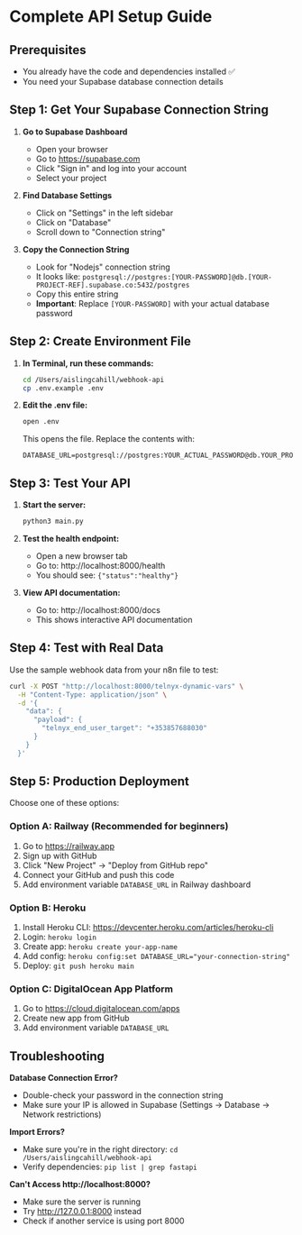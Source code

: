 # Complete API Setup Guide

## Prerequisites
- You already have the code and dependencies installed ✅
- You need your Supabase database connection details

## Step 1: Get Your Supabase Connection String

1. **Go to Supabase Dashboard**
   - Open your browser
   - Go to https://supabase.com
   - Click "Sign in" and log into your account
   - Select your project

2. **Find Database Settings**
   - Click on "Settings" in the left sidebar
   - Click on "Database"
   - Scroll down to "Connection string"

3. **Copy the Connection String**
   - Look for "Nodejs" connection string
   - It looks like: `postgresql://postgres:[YOUR-PASSWORD]@db.[YOUR-PROJECT-REF].supabase.co:5432/postgres`
   - Copy this entire string
   - **Important**: Replace `[YOUR-PASSWORD]` with your actual database password

## Step 2: Create Environment File

1. **In Terminal, run these commands:**
   ```bash
   cd /Users/aislingcahill/webhook-api
   cp .env.example .env
   ```

2. **Edit the .env file:**
   ```bash
   open .env
   ```

   This opens the file. Replace the contents with:
   ```
   DATABASE_URL=postgresql://postgres:YOUR_ACTUAL_PASSWORD@db.YOUR_PROJECT_REF.supabase.co:5432/postgres
   ```

## Step 3: Test Your API

1. **Start the server:**
   ```bash
   python3 main.py
   ```

2. **Test the health endpoint:**
   - Open a new browser tab
   - Go to: http://localhost:8000/health
   - You should see: `{"status":"healthy"}`

3. **View API documentation:**
   - Go to: http://localhost:8000/docs
   - This shows interactive API documentation

## Step 4: Test with Real Data

Use the sample webhook data from your n8n file to test:

```bash
curl -X POST "http://localhost:8000/telnyx-dynamic-vars" \
  -H "Content-Type: application/json" \
  -d '{
    "data": {
      "payload": {
        "telnyx_end_user_target": "+353857688030"
      }
    }
  }'
```

## Step 5: Production Deployment

Choose one of these options:

### Option A: Railway (Recommended for beginners)
1. Go to https://railway.app
2. Sign up with GitHub
3. Click "New Project" → "Deploy from GitHub repo"
4. Connect your GitHub and push this code
5. Add environment variable `DATABASE_URL` in Railway dashboard

### Option B: Heroku
1. Install Heroku CLI: https://devcenter.heroku.com/articles/heroku-cli
2. Login: `heroku login`
3. Create app: `heroku create your-app-name`
4. Add config: `heroku config:set DATABASE_URL="your-connection-string"`
5. Deploy: `git push heroku main`

### Option C: DigitalOcean App Platform
1. Go to https://cloud.digitalocean.com/apps
2. Create new app from GitHub
3. Add environment variable `DATABASE_URL`

## Troubleshooting

**Database Connection Error?**
- Double-check your password in the connection string
- Make sure your IP is allowed in Supabase (Settings → Database → Network restrictions)

**Import Errors?**
- Make sure you're in the right directory: `cd /Users/aislingcahill/webhook-api`
- Verify dependencies: `pip list | grep fastapi`

**Can't Access http://localhost:8000?**
- Make sure the server is running
- Try http://127.0.0.1:8000 instead
- Check if another service is using port 8000